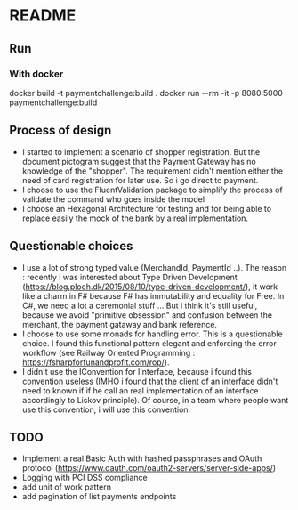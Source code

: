 # README

## Run 

### With docker
docker build -t paymentchallenge:build .
docker run --rm -it -p 8080:5000 paymentchallenge:build

## Process of design

* I started to implement a scenario of shopper registration. But the document pictogram suggest that the Payment Gateway has no knowledge of the "shopper". The requirement didn't mention either the need of card registration for later use. So i go direct to payment. 
* I choose to use the FluentValidation package to simplify the process of validate the command who goes inside the model
* I choose an Hexagonal Architecture for testing and for being able to replace easily the mock of the bank by a real implementation.

## Questionable choices 

* I use a lot of strong typed value (MerchandId, PaymentId ..). The reason : recently i was interested about Type Driven Development (https://blog.ploeh.dk/2015/08/10/type-driven-development/), it work like a charm in F# because F# has immutability and equality for Free. In C#, we need a lot a ceremonial stuff ... 
But i think it's still useful, because we avoid "primitive obsession" and confusion between the merchant, the payment gataway and bank reference.
* I choose to use some monads for handling error. This is a questionable choice. I found this functional pattern elegant and enforcing the error workflow (see Railway Oriented Programming : https://fsharpforfunandprofit.com/rop/).
* I didn't use the IConvention for IInterface, because i found this convention useless (IMHO i found that the client of an interface didn't need to known if if he call an real implementation of an interface accordingly to Liskov principle). Of course, in a team where people want use this convention, i will use this convention.

## TODO
* Implement a real Basic Auth with hashed passphrases and OAuth protocol (https://www.oauth.com/oauth2-servers/server-side-apps/)
* Logging with PCI DSS compliance
* add unit of work pattern
* add pagination of list payments endpoints


